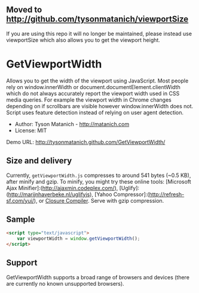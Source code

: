 ﻿## Moved to http://github.com/tysonmatanich/viewportSize

If you are using this repo it will no longer be maintained, please instead use viewportSize which also allows you to get the viewport height.

# GetViewportWidth

Allows you to get the width of the viewport using JavaScript. Most people rely on window.innerWidth or document.documentElement.clientWidth which do not always accurately report the viewport width used in CSS media queries. For example the viewport width in Chrome changes depending on if scrollbars are visible however window.innerWidth does not. Script uses feature detection instead of relying on user agent detection.

* Author: Tyson Matanich - http://matanich.com
* License: MIT

Demo URL: http://tysonmatanich.github.com/GetViewportWidth/

## Size and delivery

Currently, `getViewportWidth.js` compresses to around 541 bytes (~0.5 KB), after minify and gzip. To minify, you might try these online tools: [Microsoft Ajax Minifier]:(http://ajaxmin.codeplex.com/), [Uglify]:(http://marijnhaverbeke.nl/uglifyjs), [Yahoo Compressor]:(http://refresh-sf.com/yui/), or [Closure Compiler](http://closure-compiler.appspot.com/home). Serve with gzip compression.

## Sample


```html
<script type="text/javascript">
	var viewportWidth = window.getViewportWidth();
</script>
```

## Support

GetViewportWidth supports a broad range of browsers and devices (there are currently no known unsupported browsers).
